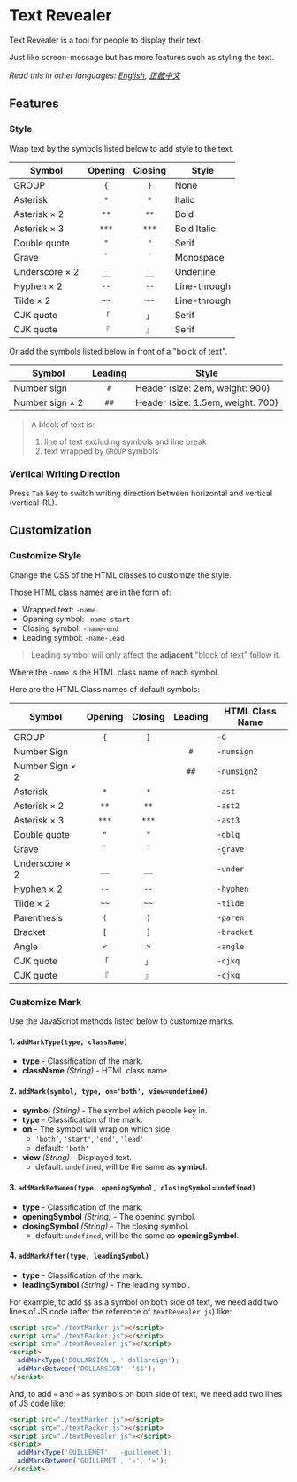 # Text Revealer
Text Revealer is a tool for people to display their text.

Just like screen-message but has more features such as styling the text.

*Read this in other languages: [English](README.md), [正體中文](README.zh-Hant-TW.md)*

## Features
### Style
Wrap text by the symbols listed below to add style to the text.

| Symbol         | Opening | Closing | Style        |
| -------------- | :-----: | :-----: | ------------ |
| GROUP          | `{`     | `}`     | None         |
| Asterisk       | `*`     | `*`     | Italic       |
| Asterisk × 2   | `**`    | `**`    | Bold         |
| Asterisk × 3   | `***`   | `***`   | Bold Italic  |
| Double quote   | `"`     | `"`     | Serif        |
| Grave          | `` ` `` | `` ` `` | Monospace    |
| Underscore × 2 | `__`    | `__`    | Underline    |
| Hyphen × 2     | `--`    | `--`    | Line-through |
| Tilde × 2      | `~~`    | `~~`    | Line-through |
| CJK quote      | `「`    | `」`    | Serif        |
| CJK quote      | `『`    | `』`    | Serif        |

Or add the symbols listed below in front of a "bolck of text".

| Symbol          | Leading | Style                             |
| --------------- | :-----: | --------------------------------- |
| Number sign     | `#`     | Header (size: 2em, weight: 900)   |
| Number sign × 2 | `##`    | Header (size: 1.5em, weight: 700) |

> A block of text is:
>    1. line of text excluding symbols and line break
>    2. text wrapped by `GROUP` symbols

### Vertical Writing Direction
Press `Tab` key to switch writing direction between horizontal and vertical (vertical-RL).


## Customization
### Customize Style
Change the CSS of the HTML classes to customize the style.

Those HTML class names are in the form of:

* Wrapped text: `-name`
* Opening symbol: `-name-start`
* Closing symbol: `-name-end`
* Leading symbol: `-name-lead`

> Leading symbol will only affect the **adjacent** "block of text" follow it.

Where the `-name` is the HTML class name of each symbol.

Here are the HTML Class names of default symbols:

| Symbol          | Opening | Closing | Leading | HTML Class Name |
| --------------- | :-----: | :-----: | :-----: | --------------- |
| GROUP           | `{`     | `}`     |         | `-G`            |
| Number Sign     |         |         | `#`     | `-numsign`      |
| Number Sign × 2 |         |         | `##`    | `-numsign2`     |
| Asterisk        | `*`     | `*`     |         | `-ast`          |
| Asterisk × 2    | `**`    | `**`    |         | `-ast2`         |
| Asterisk × 3    | `***`   | `***`   |         | `-ast3`         |
| Double quote    | `"`     | `"`     |         | `-dblq`         |
| Grave           | `` ` `` | `` ` `` |         | `-grave`        |
| Underscore × 2  | `__`    | `__`    |         | `-under`        |
| Hyphen × 2      | `--`    | `--`    |         | `-hyphen`       |
| Tilde × 2       | `~~`    | `~~`    |         | `-tilde`        |
| Parenthesis     | `(`     | `)`     |         | `-paren`        |
| Bracket         | `[`     | `]`     |         | `-bracket`      |
| Angle           | `<`     | `>`     |         | `-angle`        |
| CJK quote       | `「`    | `」`    |         | `-cjkq`         |
| CJK quote       | `『`    | `』`    |         | `-cjkq`         |

### Customize Mark
Use the JavaScript methods listed below to customize marks.

#### 1. `addMarkType(type, className)`
  - **type** -  Classification of the mark.
  - **className** _(String)_ - HTML class name.

#### 2. `addMark(symbol, type, on='both', view=undefined)`
  - **symbol** _(String)_ - The symbol which people key in.
  - **type** -  Classification of the mark.
  - **on** - The symbol will wrap on which side.
    - `'both'`, `'start'`, `'end'`, `'lead'`
    - default: `'both'`
  - **view** _(String)_ - Displayed text.
    - default: `undefined`, will be the same as **symbol**.

#### 3. `addMarkBetween(type, openingSymbol, closingSymbol=undefined)`
  - **type** -  Classification of the mark.
  - **openingSymbol** _(String)_ - The opening symbol.
  - **closingSymbol** _(String)_ - The closing symbol.
    - default: `undefined`, will be the same as **openingSymbol**.

#### 4. `addMarkAfter(type, leadingSymbol)`
  - **type** -  Classification of the mark.
  - **leadingSymbol** _(String)_ - The leading symbol.

For example, to add `$$` as a symbol on both side of text, we need add two lines of JS code (after the reference of `textRevealer.js`) like:

```HTML
<script src="./textMarker.js"></script>
<script src="./textPacker.js"></script>
<script src="./textRevealer.js"></script>
<script>
  addMarkType('DOLLARSIGN', '-dollarsign');
  addMarkBetween('DOLLARSIGN', '$$');
</script>
```

And, to add `«` and `»` as symbols on both side of text, we need add two lines of JS code like:

```HTML
<script src="./textMarker.js"></script>
<script src="./textPacker.js"></script>
<script src="./textRevealer.js"></script>
<script>
  addMarkType('GUILLEMET', '-guillemet');
  addMarkBetween('GUILLEMET', '«', '»');
</script>
```

